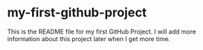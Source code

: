 # my-first-github-project
This is the README file for my first GitHub Project. 
I will add more information about this project later when I get more time. 
